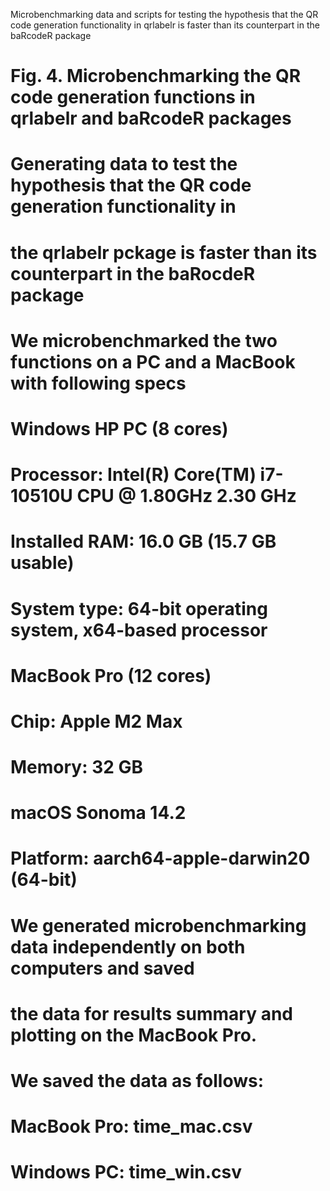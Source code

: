 Microbenchmarking data and scripts for testing the hypothesis that the QR code generation functionality in qrlabelr is faster than its counterpart in the baRcodeR package

# Fig. 4. Microbenchmarking the QR code generation functions in qrlabelr and baRcodeR packages

# Generating data to test the hypothesis that the QR code generation functionality in
# the qrlabelr pckage is faster than its counterpart in the baRocdeR package

# We microbenchmarked the two functions on a PC and a MacBook with following specs
# Windows HP PC (8 cores)
# Processor:	Intel(R) Core(TM) i7-10510U CPU @ 1.80GHz   2.30 GHz
# Installed RAM:	16.0 GB (15.7 GB usable)
# System type:	64-bit operating system, x64-based processor

# MacBook Pro (12 cores)
# Chip: Apple M2 Max
# Memory: 32 GB
# macOS Sonoma 14.2
# Platform: aarch64-apple-darwin20 (64-bit)

# We generated microbenchmarking data independently on both computers and saved 
# the data for results summary and plotting on the MacBook Pro.

# We saved the data as follows:
# MacBook Pro: time_mac.csv
# Windows PC: time_win.csv
